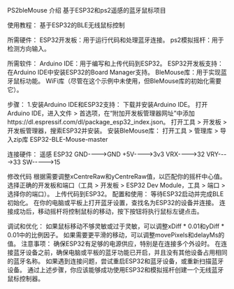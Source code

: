 PS2bleMouse
介绍
基于ESP32和ps2遥感的蓝牙鼠标项目

使用教程： 基于ESP32的BLE无线鼠标控制

所需硬件： ESP32开发板：用于运行代码和处理蓝牙连接。 ps2模拟摇杆：用于检测方向输入。

所需软件： Arduino IDE：用于编写和上传代码到ESP32。 ESP32开发板支持：在Arduino IDE中安装ESP32的Board Manager支持。 BleMouse库：用于实现蓝牙鼠标功能。 WiFi库（尽管在这个示例中未使用，但BleMouse库的初始化需要它）。

步骤： 1.安装Arduino IDE和ESP32支持： 下载并安装Arduino IDE。 打开Arduino IDE，进入文件 > 首选项，在“附加开发板管理器网址”中添加https://dl.espressif.com/dl/package_esp32_index.json。 打开工具 > 开发板 > 开发板管理器，搜索ESP32并安装。 安装BleMouse库： 打开工具 > 管理库 > 导入zip库 ESP32-BLE-Mouse-master

连接硬件： 遥感 ESP32 GND---->GND +5V---->3v3 VRX---->32 VRY---->33 SW----->15

修改代码 根据需要调整xCentreRaw和yCentreRaw值，以匹配你的摇杆中心值。 选择正确的开发板和端口（工具 > 开发板 > ESP32 Dev Module，工具 > 端口 > 选择你的端口）。 上传代码到ESP32。 配置和使用： 等待ESP32启动并完成BLE初始化。 在你的电脑或平板上打开蓝牙设置，查找名为ESP32的设备并连接。 连接成功后，移动摇杆将控制鼠标的移动，按下按钮将执行鼠标左键点击。

调试和优化： 如果鼠标移动不够灵敏或过于灵敏，可以调整xDiff * 0.01和yDiff * 0.01中的比例因子。 如果需要更平滑的移动，可以调整movePixels和delayMs的值。 注意事项： 确保ESP32有足够的电源供应，特别是在连接多个外设时。 在连接蓝牙设备之前，确保电脑或平板的蓝牙功能已开启，并且没有其他设备占用相同的蓝牙名称。 如果遇到连接问题，尝试重启ESP32和蓝牙设备，或重新扫描蓝牙设备。 通过上述步骤，你应该能够成功使用ESP32和模拟摇杆创建一个无线蓝牙鼠标控制器。
